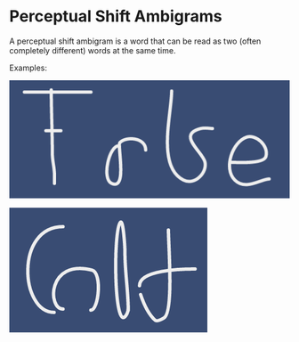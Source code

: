 # Perceptual Shift Ambigrams

A perceptual shift ambigram is a word that can be read as two (often completely different) words at the same time.

Examples:

![True and False](https://raw.githubusercontent.com/azlen/perceptual-shift/master/Screen%20Shot%202016-10-23%20at%204.48.39%20PM.png)

![hot and cold](https://github.com/azlen/perceptual-shift/blob/master/Screen%20Shot%202016-10-23%20at%204.50.47%20PM.png?raw=true)
